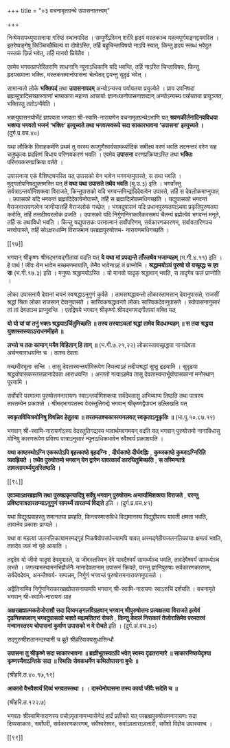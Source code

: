 +++
title = "०३ वचनामृतग्रन्थे उपासनातत्त्वम्"

+++

निःश्रेयसपथ्युपासनाया गरिष्ठं स्थानमस्ति । सम्पूर्णेऽस्मिन् शरीरे हृदयं मस्तकञ्च महत्वपूर्णमङ्गद्वयमस्ति । इतरेष्वङ्गेषु किञ्चिच्छैथिल्यं वा दोषोऽस्ति, तर्हि बहुचिन्ताविषयो नाऽपि स्यात्, किन्तु हृदयं स्तब्धं भवेदुत मस्तकं छिन्नं भवेत्, तर्हि मानवो म्रियेतैव ।

एवमेव भगवत्प्राप्तेरितराणि साधनानि न्यूनाऽधिकानि यदि भवन्ति, तर्हि नाऽस्ति चिन्ताविषयः, किन्तु हृदयसमाना भक्तिः, मस्तकसमानोपासना चेत्येतद् द्वयन्तु सुदृढं भवेत् ।

सामान्यतो लोके **भक्तिपदं** तथा **उपासनापदम्** अन्योऽन्यस्य पर्यायतया प्रयुज्येते । प्राय उपनिषदां ब्रह्मसूत्रादिसच्छास्त्राणां भाष्यकारा महान्त आचार्याः ज्ञानध्यानोपासनाशब्दान् अन्योऽन्यस्य पर्यायतया प्रायुञ्जत, भक्तिस्तु ततोऽन्यैवेति ।

भक्त्युपासनयोर्भेदं ज्ञापयता भगवता श्री-स्वामि-नारायणेन वचनामृतग्रन्थेऽभाणि यत् **श्रवणकीर्तनादिनवविधया भक्त्या भगवतो भजनं ‘भक्तिः’ इत्युच्यते तथा भगवत्स्वरूपे सदा साकारभावना ‘उपासना’ इत्युच्यते ।** (दुर्ग.प्र.वच.४०)

यथा लौकिके विवाहकर्मणि प्रथमं तु वरस्य रूपगुणैश्वर्यसामर्थ्यादिकं समीक्ष्य वरणं भवति तदनन्तरं वरेण सह चतुष्कृत्वः प्रदक्षिणं विधाय परिणयकरणं भवति । एवमेव **उपासना** वरणप्रक्रियाऽस्ति तथा **भक्तिः** परिणयकरणप्रक्रिया वर्तते ।

उपासनाया एकं वैशिष्ट्यमस्ति यत् उपासको येन भावेन भगवन्तमुपास्ते, स तथा भवति । मुद्गलोपनिषद्युक्तमस्ति यत् **तं यथा यथा उपासते तथैव भवति** (मु.उ.३) इति । भगवाँस्तु सर्वत्राऽन्तर्यामिशक्त्या विराजते, किन्तूपासको यदि भगवन्तमिन्द्रादिदेवत्वेन उपास्ते, तर्हि स देवलोकमाप्नुयात् । उपासको यदि भगवन्तं ब्रह्मादिदेवत्वेनोपास्ते, तर्हि स ब्रह्मादिलोकमधिगच्छति । यद्युपासको भगवन्तं वैराजनारायणत्वेन जानीयात्तर्हि वैराजलोकं गच्छेत् । भगवदुपासनं यदि प्रधानपुरुषतयाऽथवा प्रकृतिपुरुषतया करोति, तर्हि तत्तदीश्वरलोकं व्रजति । उपासको यदि निर्गुणनिराकारैकरसमयं चैतन्यं ब्रह्मेत्येवं भगवन्तं मनुते, तर्हि सः तथाविधो भवति । किन्तु यद्युपासकः परमात्मानं सर्वोपरिणम्, सर्वकारणकारणम्, सर्वावतारिणञ्च मत्त्वोपास्ते, तर्हि सोऽक्षरधाम्नि विराजमानं परब्रह्मपुरुषोत्तम- नारायणमधिगच्छति ।

[[९७]]

भगवान् श्रीकृष्णः श्रीमद्भगवद्गीतायां वदति यत् **ये यथा मां प्रपद्यन्ते ताँस्तथैव भजाम्यहम्** (भ.गी.४.११) इति । हे पार्थ ! जीवः येन भावेन मच्छरणमायाति, तेनैव भावेनाऽहं तं प्राप्नोमि । **श्रद्धामयोऽयं पुरुषो यो यच्छ्रद्धः स एव सः** (भ.गी.१७.३) इति । मनुष्यः श्रद्धामयोऽस्ति । यो मानवो यादृक् श्रद्धावान् भवति, स तादृगेव फलं प्राप्नोति ।

लोका उपासनायै देवानां चयनं स्वश्रद्धाऽनुगुणं कुर्वते । तामसश्रद्धावन्तो लोकास्तामसान् देवानुपासते, राजसीं श्रद्धां श्रिता लोका राजसान् देवानुपासते । सात्त्विकश्रद्धावन्तो लोकाः सात्त्विकदेवानुपासते । स्वोपासनानुसारं तां तां देवताञ्च प्राप्नुवन्ति । एतद्विषये भगवान् श्रीकृष्णो श्रीमद्भगवद्गीतायां वक्ति यत्

**यो यो यां यां तनुं भक्तः श्रद्धयाऽर्चितुमिच्छति ॥  तस्य तस्याऽचलां श्रद्धां तामेव विदधाम्यहम् ॥ स तया श्रद्धया युक्तस्तस्याऽऽराधनमीहते ॥** 

**लभते च ततः कामान् मयैव विहितान् हि तान् ॥** (भ.गी.७.२१,२२) लोकास्तावच्छ्रद्धया नानादेवता अर्चन्त्याराधयन्ति च । ताश्च देवताः

मच्छरीरभूताः सन्ति । तासु देवतास्वन्तर्यामिरूपेण स्थित्वाऽहं तदीयश्रद्धां सुष्ठु द्रढयामि । सुदृढया श्रद्धयोपासकस्तत्तन्नानादेवता आराधयन्ति । अन्ततो गत्वाऽहमेव तासु देवतास्वन्तर्भूयोपासकानां मनोरथान् पूरयामि ।

सर्वोपरि परमात्मा पुरुषोत्तमनारायणः स्वाऽन्तर्यामिशक्त्या सर्वदेवतासु अभिव्याप्य तिष्ठति तथा पात्रस्य तारतम्येन प्रकाशते । श्रीमद्भागवतस्य वेदस्तुतिगद्ये भगवान् श्रीकृष्णद्वैपायन उल्लिखति यत्

**स्वकृतविचित्रयोनिषु विषन्निव हेतुतया ॥  तरतमतश्चकास्त्यनलवत् स्वकृताऽनुकृतिः ॥** (भा.पु.१०.८७.१९)

भगवान् श्री-स्वामि-नारायणोऽस्य वेदस्तुतिगद्यस्य भावार्थमवगमयन् वदति यत् भगवान् पुरुषोत्तमो नानाविधासु योनिषु कारणरूपेण प्रविश्य पात्राऽनुसारं न्यूनाऽधिकभावेन स्वैश्वर्यं प्रकाशयति ।

**यथा काष्ठस्थोऽग्नि एकरूपोऽपि बृहत्काष्ठे बृहदग्निः** ,  **दीर्घकाष्ठे दीर्घवह्निः** ,  **कुब्जकाष्ठे कुब्जाऽग्निरिति व्यवह्रियते । तथैव पुरुषोत्तमो भगवान् येन द्वारेण यावत्कार्यं कारयितुमिच्छति** ,  **स तस्मिन्पात्रे तावत्सामर्थ्ययुतस्तिष्ठति ।** 



[[९८]]

**एवञ्चाऽक्षरब्रह्मणि तथा पुरुषप्रकृत्यादिषु सर्वेषु भगवान् पुरुषोत्तमः अन्तर्यामिशक्त्या विराजते** ,  **परन्तु प्रविष्टपात्रतारतम्याऽनुगुणं सामर्थ्ये तारतम्यं विद्यते** इति । (दुर्ग.प्र.वच.४१)

यथा विद्युत्प्रवाहस्तु समानतया प्रवहति, किन्त्वस्मत्सविधे विद्यमानस्य विद्युद्दीपस्य यावती क्षमता भवति, तावानेव प्रकाशः प्राप्यते ।

यथा वा महत्यां जलनलिकायामस्मद्गृहं निकषैवोपसर्पन्त्यामपि यावत् अस्मद्गेहीयजलनलिकायाः क्षमत्वं भवति, तावदेव जलं नो गृहे आयाति ।

तद्वदेव यो जीवो यादृशं देवमुपास्ते, स जीवस्तस्मिन् देवे यावदैश्वर्यं सामर्थ्यञ्च भवति, तावदेवैश्वर्यं सामर्थ्यञ्च लभते । जगत्यामस्यामनभिज्ञैर्जनैः नानादेवतानाम् उपासनं क्रियते, परन्तु ज्ञानिपुरुषाः सर्वकारणकारणम्, सर्वदेवदेवम्, अनन्तैश्वर्य- सम्पन्नम्, निर्गुणं भगवन्तं पुरुषोत्तमनारायणमुपासते ।

अद्वैतिनामिव निर्गुणनिराकारब्रह्मोपासनायामपि भगवान् श्री-स्वामि-नारायणः स्वाऽरुचिं दर्शयति । वचनामृते भगवान् श्री-स्वामि-नारायणः प्राह

**अक्षरब्रह्मात्मकतेजोराशौ सदा दिव्यमङ्गलविग्रहवान् भगवान् श्रीपुरुषोत्तमः प्रत्यक्षतया विराजते इत्येवं दृढनिश्चयवान् भगवदुपासको भक्तो मह्यमतितरां रोचते** ,  **किन्तु केवलं निराकारं तेजोराशिमेव परमतत्त्वं मन्वानस्तस्य चोपासनां कुर्वाण उपासको न मे रोचते** इति । (दुर्ग.अं.वच.३०)

सद्गुरुश्रीशतानन्दस्वामी च ब्रूते श्रीहरिवाक्यसुधासिन्धौ

**उपासना तु श्रीकृष्णे सदा साकारभावना ॥  ब्रह्मीभूतस्याऽपि भवेत् स्वस्य दृढतरान्तरे ॥ साकारनिष्ठयेदृश्या कृष्णस्यैवाऽन्तिके सदा ॥  स्थितिः सेवकधर्मेण कथितोपासना बुधैः ॥** 

(श्रीहरि.त.४०.१७,१९)

**आकारो वैभवैश्वर्यं दिव्यं भगवतस्तथा ।** ।  **दास्येनोपासना तस्य कार्या जीवैः सदेति च ॥** 

(श्रीहरि.त.१२२.७)

भगवतः श्रीस्वामिनाराणस्य वचोऽमृतानामभ्यासेनेदं हार्दं प्रतीयते यत् परब्रह्मपुरुषोत्तमनारायणः सदा दिव्यसाकारः, सर्वोपरी, सर्वकारणकारणम्, सर्वेश्वरेश्वरः, सर्वाऽवताराऽवतारी, सर्वेशो विज्ञेय उपास्यश्च ।

[[९९]]
